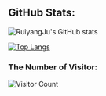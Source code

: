 ## GitHub Stats:
![RuiyangJu's GitHub stats](https://github-readme-stats.vercel.app/api?username=RuiyangJu&show_icons=true&theme=tokyonight)

[![Top Langs](https://github-readme-stats.vercel.app/api/top-langs/?username=RuiyangJu)](https://github.com/RuiyangJu/github-readme-stats)

### The Number of Visitor:
![Visitor Count](https://profile-counter.glitch.me/Christmas/count.svg)
